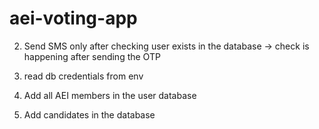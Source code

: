 # aei-voting-app


2. Send SMS only after checking user exists in the database -> check is happening after sending the OTP



2. read db credentials from env
3. Add all AEI members in the user database
4. Add candidates in the database